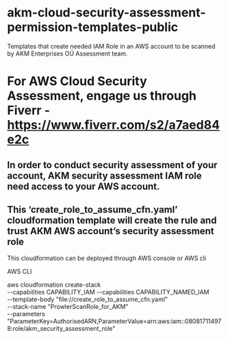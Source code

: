 # akm-cloud-security-assessment-permission-templates-public
Templates that create needed IAM Role in an AWS account to be scanned by AKM Enterprises OÜ Assessment team.


# For AWS Cloud Security Assessment, engage us through Fiverr - https://www.fiverr.com/s2/a7aed84e2c

## In order to conduct security assessment of your account, AKM security assessment IAM role need access to your AWS account. 

## This ‘create_role_to_assume_cfn.yaml’ cloudformation template will create the rule and trust AKM AWS account’s security assessment role
This cloudformation can be deployed through AWS console or AWS cli

AWS CLI 

aws cloudformation create-stack \
 --capabilities CAPABILITY_IAM --capabilities CAPABILITY_NAMED_IAM \
 --template-body "file://create_role_to_assume_cfn.yaml" \
 --stack-name "ProwlerScanRole_for_AKM" \
 --parameters "ParameterKey=AuthorisedARN,ParameterValue=arn:aws:iam::080817114978:role/akm_security_assessment_role"


